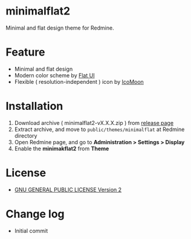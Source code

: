 # minimalflat2

Minimal and flat design theme for Redmine.

# Feature

* Minimal and flat design
* Modern color scheme by [Flat UI](http://designmodo.github.io/Flat-UI/)
* Flexible ( resolution-independent ) icon by [IcoMoon](https://icomoon.io/)

# Installation

1. Download archive ( minimalflat2-vX.X.X.zip ) from [release page](https://github.com/akabekobeko/redmine-theme-minimalflat2/releases)
2. Extract archive, and move to `public/themes/minimalflat` at Redmine directory
3. Open Redmine page, and go to **Administration > Settings > Display**
4. Enable the **minimakflat2** from **Theme**

# License

* [GNU GENERAL PUBLIC LICENSE Version 2](LICENSE)

# Change log

* Initial commit
